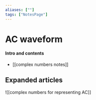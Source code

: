 ```yaml
---
aliases: [""]
tags: ["NotesPage"]
---
```


# AC waveform

#### Intro and contents
- [[complex numbers notes]]


## Expanded articles
![[complex numbers for representing AC]]